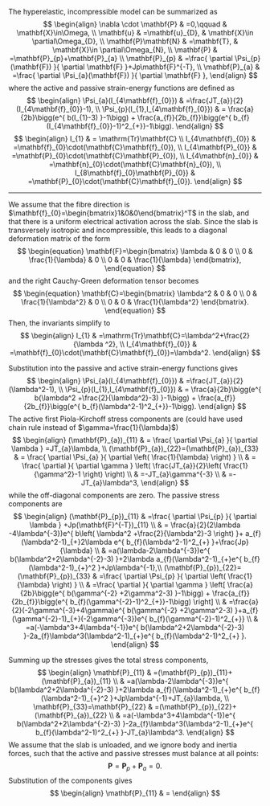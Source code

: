 The hyperelastic, incompressible model can be summarized as
$$
\begin{align}
\nabla \cdot \mathbf{P} & =0,\qquad & \mathbf{X}\in\Omega, \\
\mathbf{u} & =\mathbf{u}_{D}, & \mathbf{X}\in \partial\Omega_{D}, \\
\mathbf{P}\mathbf{N} & =\mathbf{T}, & \mathbf{X}\in \partial\Omega_{N}, \\
\mathbf{P} & =\mathbf{P}_{p}+\mathbf{P}_{a} \\
\mathbf{P}_{p} & =\frac{ \partial \Psi_{p}(\mathbf{F}) }{ \partial \mathbf{F} }+Jp\mathbf{F}^{-T}, \\
\mathbf{P}_{a} & =\frac{ \partial \Psi_{a}(\mathbf{F}) }{ \partial \mathbf{F} },
\end{align}
$$
where the active and passive strain-energy functions are defined as
$$
\begin{align}
\Psi_{a}(I_{4\mathbf{f}_{0}}) & =\frac{JT_{a}}{2} (I_{4\mathbf{f}_{0}}-1), \\
\Psi_{p}(I_{1},I_{4\mathbf{f}_{0}}) & = \frac{a}{2b}\bigg(e^{ b(I_{1}-3) }-1\bigg)  + \frac{a_{f}}{2b_{f}}\bigg(e^{ b_{f}(I_{4\mathbf{f}_{0}}-1)^2_{+}}-1\bigg).
\end{align}
$$
$$
\begin{align}
I_{1} & =  \mathrm{Tr}\mathbf{C} \\
I_{4\mathbf{f}_{0}} & =\mathbf{f}_{0}\cdot(\mathbf{C}\mathbf{f}_{0}), \\
I_{4\mathbf{P}_{0}} & =\mathbf{P}_{0}\cdot(\mathbf{C}\mathbf{P}_{0}), \\
I_{4\mathbf{n}_{0}} & =\mathbf{n}_{0}\cdot(\mathbf{C}\mathbf{n}_{0}), \\ 
I_{8\mathbf{f}_{0}\mathbf{P}_{0}} & =\mathbf{P}_{0}\cdot(\mathbf{C}\mathbf{f}_{0}).
\end{align}
$$

---
We assume that the fibre direction is $\mathbf{f}_{0}=\begin{bmatrix}1&0&0\end{bmatrix}^T$ in the slab, and that there is a uniform electrical activation across the slab. Since the slab is transversely isotropic and incompressible, this leads to a diagonal deformation matrix of the form
$$
\begin{equation}
\mathbf{F}=\begin{bmatrix}
\lambda & 0 & 0 \\
0 & \frac{1}{\lambda} & 0 \\
0 & 0 & \frac{1}{\lambda} 
\end{bmatrix},
\end{equation}
$$
and the right Cauchy-Green deformation tensor becomes
$$
\begin{equation}
\mathbf{C}=\begin{bmatrix}
\lambda^2 & 0 & 0 \\
0 & \frac{1}{\lambda^2} & 0 \\
0 & 0 & \frac{1}{\lambda^2} 
\end{bmatrix}.
\end{equation}
$$
Then, the invariants simplify to
$$
\begin{align}
I_{1} & =\mathrm{Tr}\mathbf{C}=\lambda^2+\frac{2}{\lambda ^2}, \\
I_{4\mathbf{f}_{0}} & =\mathbf{f}_{0}\cdot(\mathbf{C}\mathbf{f}_{0})=\lambda^2.
\end{align}
$$

Substitution into the passive and active strain-energy functions gives
$$
\begin{align}
\Psi_{a}(I_{4\mathbf{f}_{0}}) & =\frac{JT_{a}}{2} (\lambda^2-1), \\
\Psi_{p}(I_{1},I_{4\mathbf{f}_{0}}) & = \frac{a}{2b}\bigg(e^{ b(\lambda^2 +\frac{2}{\lambda^2}-3) }-1\bigg)  + \frac{a_{f}}{2b_{f}}\bigg(e^{ b_{f}(\lambda^2-1)^2_{+}}-1\bigg).
\end{align}
$$
The active first Piola-Kirchoff stress components are (could have used chain rule instead of $\gamma=\frac{1}{\lambda}$)
$$
\begin{align}
(\mathbf{P}_{a})_{11} & = \frac{ \partial \Psi_{a} }{ \partial \lambda } =JT_{a}\lambda, \\
(\mathbf{P}_{a})_{22}=(\mathbf{P}_{a})_{33} & = \frac{ \partial \Psi_{a} }{ \partial \left( \frac{1}{\lambda} \right) }  \\
 & = \frac{ \partial  }{ \partial \gamma } \left( \frac{JT_{a}}{2}\left( \frac{1}{\gamma^2}-1 \right) \right)  \\
 & =-JT_{a}\gamma^{-3} \\
 & =-JT_{a}\lambda^3,
\end{align}
$$
while the off-diagonal components are zero. The passive stress components are
$$
\begin{align}
(\mathbf{P}_{p})_{11} & =\frac{ \partial \Psi_{p} }{ \partial \lambda } +Jp(\mathbf{F}^{-T})_{11} \\
 & = \frac{a}{2}(2\lambda -4\lambda^{-3})e^{ b\left( \lambda^2 +\frac{2}{\lambda^2}-3 \right) }+ a_{f}(\lambda^2-1)_{+}2\lambda e^{ b_{f}(\lambda^2-1)^2_{+} }+\frac{Jp}{\lambda} \\
  & =a(\lambda-2\lambda^{-3})e^{ b(\lambda^2+2\lambda^{-2}-3) }+2\lambda a_{f}(\lambda^2-1)_{+}e^{ b_{f}(\lambda^2-1)_{+}^2 }+Jp\lambda^{-1},\\
(\mathbf{P}_{p})_{22}=(\mathbf{P}_{p})_{33} & =\frac{ \partial \Psi_{p} }{ \partial \left( \frac{1}{\lambda} \right) }  \\
 & =\frac{ \partial  }{ \partial \gamma } \left[ \frac{a}{2b}\bigg(e^{ b(\gamma^{-2} +2\gamma^2-3) }-1\bigg)  + \frac{a_{f}}{2b_{f}}\bigg(e^{ b_{f}(\gamma^{-2}-1)^2_{+}}-1\bigg) \right]  \\
 & =\frac{a}{2}(-2\gamma^{-3}+4\gamma)e^{ b(\gamma^{-2} +2\gamma^2-3) }+a_{f}(\gamma^{-2}-1)_{+}(-2\gamma^{-3})e^{ b_{f}(\gamma^{-2}-1)^2_{+}} \\
 & =a(-\lambda^3+4\lambda^{-1})e^{ b(\lambda^2+2\lambda^{-2}-3) }-2a_{f}\lambda^3(\lambda^2-1)_{+}e^{ b_{f}(\lambda^2-1)^2_{+} }.
\end{align}
$$

Summing up the stresses gives the total stress components,
$$
\begin{align}
\mathbf{P}_{11} & =(\mathbf{P}_{p})_{11}+(\mathbf{P}_{a})_{11} \\
 & =a(\lambda-2\lambda^{-3})e^{ b(\lambda^2+2\lambda^{-2}-3) }+2\lambda a_{f}(\lambda^2-1)_{+}e^{ b_{f}(\lambda^2-1)_{+}^2 }+Jp\lambda^{-1}+JT_{a}\lambda, \\
\mathbf{P}_{33}=\mathbf{P}_{22} & =(\mathbf{P}_{p})_{22}+(\mathbf{P}_{a})_{22} \\
 & =a(-\lambda^3+4\lambda^{-1})e^{ b(\lambda^2+2\lambda^{-2}-3) }-2a_{f}\lambda^3(\lambda^2-1)_{+}e^{ b_{f}(\lambda^2-1)^2_{+} }-JT_{a}\lambda^3.
\end{align}
$$
We assume that the slab is unloaded, and we ignore body and inertia forces, such that the active and passive stresses must balance at all points:
$$
\begin{equation}
\mathbf{P}=\mathbf{P}_{p}+\mathbf{P}_{a}=0.
\end{equation}
$$
Substitution of the components gives
$$
\begin{align}
\mathbf{P}_{11} & =
\end{align}
$$
